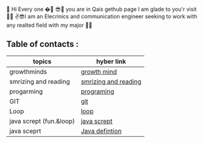  🙌 Hi Every one �🤳
😎👀 you are in Qais gethub page I am glade to you'r visit 🐱‍💻
✌😎I am an Elecrinics and communication engineer seeking to work with any realted field with my major 🐱‍🚀




## Table of contacts :

| topics  | hyber link |
| ------------- | ------------- |
| growthminds  | [growth mind](https://qaisalshorman.github.io/Read-Me/growth-mind)  |
| smrizing and reading  | [smrizing and reading ](https://qaisalshorman.github.io/Read-Me/reading%20note)  |
| progarming  |  [programing](https://qaisalshorman.github.io/Read-Me/progarming)  |
|GIT          |    [git](https://qaisalshorman.github.io/ReadNote/GIT)       |
|Loop         |   [loop](https://qaisalshorman.github.io/ReadNote/loop)               |
|   java scrept (fun.&loop)         |   [java scrept](https://qaisalshorman.github.io/ReadNote/java%20scrept)      
|java sceprt| [Java defintion]()|